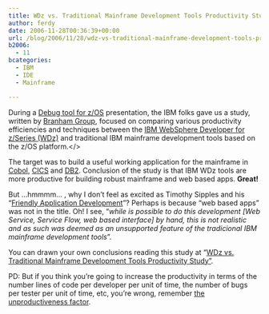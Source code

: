 ```yaml
---
title: WDz vs. Traditional Mainframe Development Tools Productivity Study
author: ferdy
date: 2006-11-28T00:36:39+00:00
url: /blog/2006/11/28/wdz-vs-traditional-mainframe-development-tools-productivity-study/
b2006:
  - 11
bcategories:
  - IBM
  - IDE
  - Mainframe

---
```

During a [Debug tool for z/OS][1] presentation, the IBM folks gave us a study, written by [Branham Group][2], focused on comparing various productivity efficiencies and techniques between the [IBM WebSphere Developer for z/Series (WDz)][3] and traditional IBM mainframe development tools based on the z/OS platform.</>

The target was to build a useful working application for the mainframe in [Cobol][4], [CICS][5] and [DB2][6]. Conclusion of the study is that IBM WDz tools are more productive for building robust mainframe and web based apps. **Great!**

But …hmmmm… , why I don&#8217;t feel as excited as Timothy Sipples and his “[Friendly Application Development][7]”? Perhaps is because “web based apps” was not in the title. Oh! I see, “_while is possible to do this development [Web Service, Service Flow, web based interface] by hand, this is not realistic and as such was deemed as an unsupported feature of the tradicional IBM mainframe development tools_”.

You can drawn your own conclusions reading this study at &#8220;[WDz vs. Traditional Mainframe Development Tools Productivity Study&#8221;][8].

PD: But if you think you’re going to increase the productivity in terms of the number lines of code per developer per unit of time, the number of bugs per tester per unit of time, etc, you’re wrong, remember [the unproductiveness factor][9].

 [1]: http://www-306.ibm.com/software/awdtools/debugtool/
 [2]: http://www.branhamgroup.com/
 [3]: http://www-306.ibm.com/software/awdtools/devzseries/
 [4]: http://en.wikipedia.org/wiki/COBOL
 [5]: http://en.wikipedia.org/wiki/CICS
 [6]: http://en.wikipedia.org/wiki/IBM_DB2
 [7]: http://mainframe.typepad.com/blog/2006/11/friendly_applic.html
 [8]: http://www.branhamgroup.com/article.php?cat=reports&id=49
 [9]: http://blog.qualityaspect.com/2006/11/25/the-unproductiveness-factor/